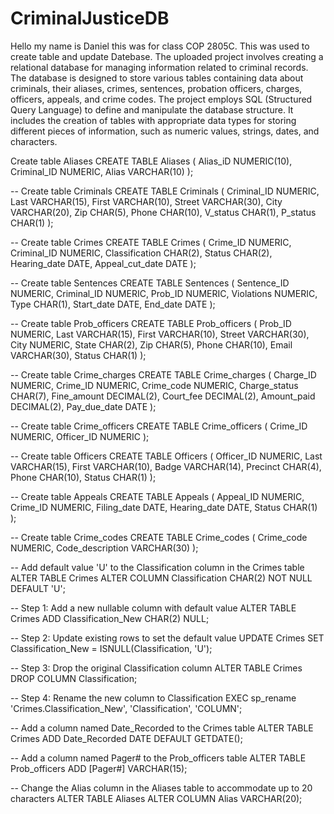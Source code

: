 # CriminalJusticeDB

Hello my name is Daniel this was for class COP 2805C. This was used to create table and update Datebase.
The uploaded project involves creating a relational database for managing information related to criminal records. The database is designed to store various tables containing data about criminals, their aliases, crimes, sentences, probation officers, charges, officers, appeals, and crime codes. The project employs SQL (Structured Query Language) to define and manipulate the database structure. It includes the creation of tables with appropriate data types for storing different pieces of information, such as numeric values, strings, dates, and characters.

Create table Aliases 
CREATE TABLE Aliases ( 
Alias_iD NUMERIC(10), 
Criminal_ID NUMERIC, 
Alias VARCHAR(10) 
); 
 
-- Create table Criminals 
CREATE TABLE Criminals ( 
Criminal_ID NUMERIC, 
Last VARCHAR(15), 
First VARCHAR(10), 
Street VARCHAR(30), 
City VARCHAR(20), 
Zip CHAR(5), 
Phone CHAR(10), 
V_status CHAR(1), 
P_status CHAR(1) 
); 
 
-- Create table Crimes 
CREATE TABLE Crimes ( 
Crime_ID NUMERIC, 
Criminal_ID NUMERIC, 
Classification CHAR(2), 
Status CHAR(2), 
Hearing_date DATE, 
Appeal_cut_date DATE 
); 
 
-- Create table Sentences 
CREATE TABLE Sentences ( 
Sentence_ID NUMERIC, 
Criminal_ID NUMERIC, 
Prob_ID NUMERIC, 
Violations NUMERIC, 
Type CHAR(1), 
Start_date DATE, 
End_date DATE 
); 
 
-- Create table Prob_officers 
CREATE TABLE Prob_officers ( 
Prob_ID NUMERIC, 
Last VARCHAR(15), 
First VARCHAR(10), 
Street VARCHAR(30), 
City NUMERIC, 
State CHAR(2), 
Zip CHAR(5), 
Phone CHAR(10), 
Email VARCHAR(30), 
Status CHAR(1) 
); 
 
-- Create table Crime_charges 
CREATE TABLE Crime_charges ( 
Charge_ID NUMERIC, 
Crime_ID NUMERIC, 
Crime_code NUMERIC, 
Charge_status CHAR(7), 
Fine_amount DECIMAL(2), 
Court_fee DECIMAL(2), 
Amount_paid DECIMAL(2), 
Pay_due_date DATE 
); 
 
-- Create table Crime_officers 
CREATE TABLE Crime_officers ( 
Crime_ID NUMERIC, 
Officer_ID NUMERIC 
); 
 
-- Create table Officers 
CREATE TABLE Officers ( 
Officer_ID NUMERIC, 
Last VARCHAR(15), 
First VARCHAR(10), 
Badge VARCHAR(14), 
Precinct CHAR(4), 
Phone CHAR(10), 
Status CHAR(1) 
); 
 
-- Create table Appeals 
CREATE TABLE Appeals ( 
Appeal_ID NUMERIC, 
Crime_ID NUMERIC, 
Filing_date DATE, 
Hearing_date DATE, 
Status CHAR(1) 
); 
 
-- Create table Crime_codes 
CREATE TABLE Crime_codes ( 
Crime_code NUMERIC, 
Code_description VARCHAR(30) 
); 
 
 
 
-- Add default value 'U' to the Classification column in the Crimes table 
ALTER TABLE Crimes 
ALTER COLUMN Classification CHAR(2) NOT NULL DEFAULT 'U'; 
 
 
-- Step 1: Add a new nullable column with default value 
ALTER TABLE Crimes 
ADD Classification_New CHAR(2) NULL; 
 
-- Step 2: Update existing rows to set the default value 
UPDATE Crimes 
SET Classification_New = ISNULL(Classification, 'U'); 
 
-- Step 3: Drop the original Classification column 
ALTER TABLE Crimes 
DROP COLUMN Classification; 
 
-- Step 4: Rename the new column to Classification 
EXEC sp_rename 'Crimes.Classification_New', 'Classification', 'COLUMN'; 
 
-- Add a column named Date_Recorded to the Crimes table 
ALTER TABLE Crimes 
ADD Date_Recorded DATE DEFAULT GETDATE(); 
 
 
-- Add a column named Pager# to the Prob_officers table 
ALTER TABLE Prob_officers 
ADD [Pager#] VARCHAR(15); 
 
-- Change the Alias column in the Aliases table to accommodate up to 20 characters 
ALTER TABLE Aliases 
ALTER COLUMN Alias VARCHAR(20); 
